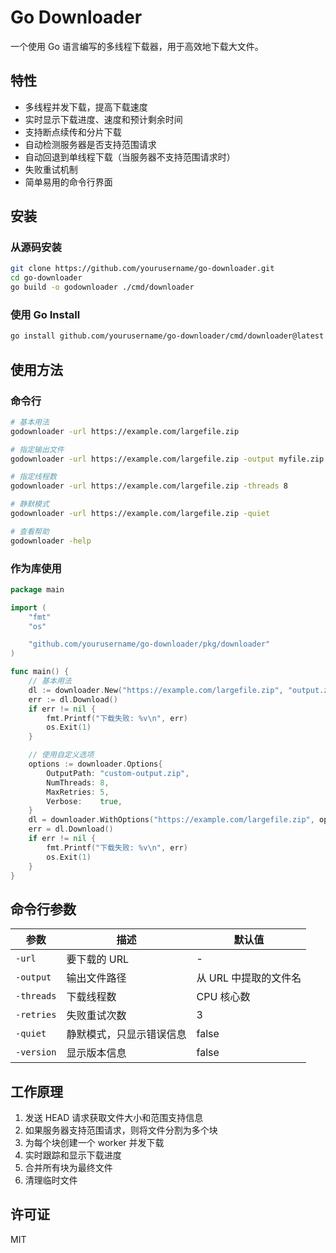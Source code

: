 # Go Downloader

一个使用 Go 语言编写的多线程下载器，用于高效地下载大文件。

## 特性

- 多线程并发下载，提高下载速度
- 实时显示下载进度、速度和预计剩余时间
- 支持断点续传和分片下载
- 自动检测服务器是否支持范围请求
- 自动回退到单线程下载（当服务器不支持范围请求时）
- 失败重试机制
- 简单易用的命令行界面

## 安装

### 从源码安装

```bash
git clone https://github.com/yourusername/go-downloader.git
cd go-downloader
go build -o godownloader ./cmd/downloader
```

### 使用 Go Install

```bash
go install github.com/yourusername/go-downloader/cmd/downloader@latest
```

## 使用方法

### 命令行

```bash
# 基本用法
godownloader -url https://example.com/largefile.zip

# 指定输出文件
godownloader -url https://example.com/largefile.zip -output myfile.zip

# 指定线程数
godownloader -url https://example.com/largefile.zip -threads 8

# 静默模式
godownloader -url https://example.com/largefile.zip -quiet

# 查看帮助
godownloader -help
```

### 作为库使用

```go
package main

import (
    "fmt"
    "os"

    "github.com/yourusername/go-downloader/pkg/downloader"
)

func main() {
    // 基本用法
    dl := downloader.New("https://example.com/largefile.zip", "output.zip", 4)
    err := dl.Download()
    if err != nil {
        fmt.Printf("下载失败: %v\n", err)
        os.Exit(1)
    }

    // 使用自定义选项
    options := downloader.Options{
        OutputPath: "custom-output.zip",
        NumThreads: 8,
        MaxRetries: 5,
        Verbose:    true,
    }
    dl = downloader.WithOptions("https://example.com/largefile.zip", options)
    err = dl.Download()
    if err != nil {
        fmt.Printf("下载失败: %v\n", err)
        os.Exit(1)
    }
}
```

## 命令行参数

| 参数       | 描述                     | 默认值                |
| ---------- | ------------------------ | --------------------- |
| `-url`     | 要下载的 URL             | -                     |
| `-output`  | 输出文件路径             | 从 URL 中提取的文件名 |
| `-threads` | 下载线程数               | CPU 核心数            |
| `-retries` | 失败重试次数             | 3                     |
| `-quiet`   | 静默模式，只显示错误信息 | false                 |
| `-version` | 显示版本信息             | false                 |

## 工作原理

1. 发送 HEAD 请求获取文件大小和范围支持信息
2. 如果服务器支持范围请求，则将文件分割为多个块
3. 为每个块创建一个 worker 并发下载
4. 实时跟踪和显示下载进度
5. 合并所有块为最终文件
6. 清理临时文件

## 许可证

MIT
